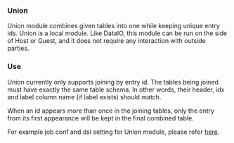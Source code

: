 ### Union

Union module combines given tables into one while keeping unique entry ids. Union is a local module. Like DataIO, this module can be run on the side of Host or Guest, and it does not require any interaction with outside parties.

### Use

Union currently only supports joining by entry id. The tables being joined must have exactly the same table schema. In other words, their header, idx and label column name (if label exists) should match.

When an id appears more than once in the joining tables, only the entry from its first appearance will be kept in the final combined table.

For example job conf and dsl setting for Union module, please refer [here](../../examples/federatedml-1.x-examples/union).